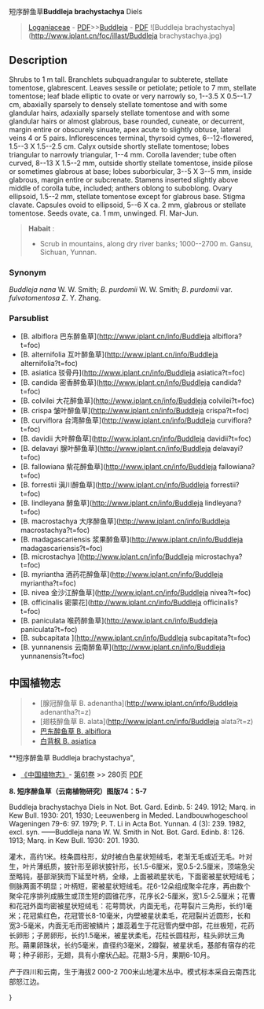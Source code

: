 短序醉鱼草**Buddleja brachystachya** Diels

> [Loganiaceae](http://www.iplant.cn/info/Loganiaceae?t=foc) - [PDF](http://www.iplant.cn/foc/pdf/Loganiaceae.pdf)>>[Buddleja](http://www.iplant.cn/info/Buddleja?t=foc) - [PDF](http://www.iplant.cn/foc/pdf/Buddleja.pdf)
![Buddleja brachystachya](http://www.iplant.cn/foc/illast/Buddleja brachystachya.jpg)

## Description

Shrubs to 1 m tall. Branchlets subquadrangular to subterete, stellate tomentose, glabrescent. Leaves sessile or petiolate; petiole to 7 mm, stellate tomentose; leaf blade elliptic to ovate or very narrowly so, 1--3.5 X 0.5--1.7 cm, abaxially sparsely to densely stellate tomentose and with some glandular hairs, adaxially sparsely stellate tomentose and with some glandular hairs or almost glabrous, base rounded, cuneate, or decurrent, margin entire or obscurely sinuate, apex acute to slightly obtuse, lateral veins 4 or 5 pairs. Inflorescences terminal, thyrsoid cymes, 6--12-flowered, 1.5--3 X 1.5--2.5 cm. Calyx outside shortly stellate tomentose; lobes triangular to narrowly triangular, 1--4 mm. Corolla lavender; tube often curved, 8--13 X 1.5--2 mm, outside shortly stellate tomentose, inside pilose or sometimes glabrous at base; lobes suborbicular, 3--5 X 3--5 mm, inside glabrous, margin entire or subcrenate. Stamens inserted slightly above middle of corolla tube, included; anthers oblong to suboblong. Ovary ellipsoid, 1.5--2 mm, stellate tomentose except for glabrous base. Stigma clavate. Capsules ovoid to ellipsoid, 5--6 X ca. 2 mm, glabrous or stellate tomentose. Seeds ovate, ca. 1 mm, unwinged. Fl. Mar-Jun.


> **Habait** : 
>* Scrub in mountains, along dry river banks; 1000--2700 m. Gansu, Sichuan, Yunnan.

### Synonym
*Buddleja nana* W. W. Smith; *B*. *purdomii* W. W. Smith; *B*. *purdomii* var. *fulvotomentosa* Z. Y. Zhang.



### Parsublist

* [B.  albiflora  巴东醉鱼草](http://www.iplant.cn/info/Buddleja albiflora?t=foc)
* [B.  alternifolia  互叶醉鱼草](http://www.iplant.cn/info/Buddleja alternifolia?t=foc)
* [B.  asiatica  驳骨丹](http://www.iplant.cn/info/Buddleja asiatica?t=foc)
* [B.  candida  密香醉鱼草](http://www.iplant.cn/info/Buddleja candida?t=foc)
* [B.  colvilei  大花醉鱼草](http://www.iplant.cn/info/Buddleja colvilei?t=foc)
* [B.  crispa  皱叶醉鱼草](http://www.iplant.cn/info/Buddleja crispa?t=foc)
* [B.  curviflora  台湾醉鱼草](http://www.iplant.cn/info/Buddleja curviflora?t=foc)
* [B.  davidii  大叶醉鱼草](http://www.iplant.cn/info/Buddleja davidii?t=foc)
* [B.  delavayi  腺叶醉鱼草](http://www.iplant.cn/info/Buddleja delavayi?t=foc)
* [B.  fallowiana  紫花醉鱼草](http://www.iplant.cn/info/Buddleja fallowiana?t=foc)
* [B.  forrestii  滇川醉鱼草](http://www.iplant.cn/info/Buddleja forrestii?t=foc)
* [B.  lindleyana  醉鱼草](http://www.iplant.cn/info/Buddleja lindleyana?t=foc)
* [B.  macrostachya  大序醉鱼草](http://www.iplant.cn/info/Buddleja macrostachya?t=foc)
* [B.  madagascariensis  浆果醉鱼草](http://www.iplant.cn/info/Buddleja madagascariensis?t=foc)
* [B.  microstachya  ](http://www.iplant.cn/info/Buddleja microstachya?t=foc)
* [B.  myriantha  酒药花醉鱼草](http://www.iplant.cn/info/Buddleja myriantha?t=foc)
* [B.  nivea  金沙江醉鱼草](http://www.iplant.cn/info/Buddleja nivea?t=foc)
* [B.  officinalis  密蒙花](http://www.iplant.cn/info/Buddleja officinalis?t=foc)
* [B.  paniculata  喉药醉鱼草](http://www.iplant.cn/info/Buddleja paniculata?t=foc)
* [B.  subcapitata  ](http://www.iplant.cn/info/Buddleja subcapitata?t=foc)
* [B.  yunnanensis  云南醉鱼草](http://www.iplant.cn/info/Buddleja yunnanensis?t=foc)


## 中国植物志

> * [腺冠醉鱼草  B.  adenantha](http://www.iplant.cn/info/Buddleja adenantha?t=z)
> * [翅枝醉鱼草  B.  alata](http://www.iplant.cn/info/Buddleja alata?t=z)
> * [巴东醉鱼草  B.  albiflora](Buddleja-albiflora-巴东醉鱼草.md)
> * [白背枫  B.  asiatica](Buddleja-asiatica-驳骨丹.md)


**短序醉鱼草 Buddleja brachystachya",



* [《中国植物志》](http://www.iplant.cn/frps)- [第61卷](http://www.iplant.cn/frps/vol/61) >> 280页 [PDF](http://www.iplant.cn/frps/pdf/61/280.PDF)


**8. 短序醉鱼草（云南植物研究）图版74：5-7**

Buddleja brachystachya Diels in Not. Bot. Gard. Edinb. 5: 249. 1912; Marq. in Kew Bull. 1930: 201, 1930; Leeuwenberg in Meded. Landbouwhogeschool Wageningen 79-6: 97. 1979; P. T. Li in Acta Bot. Yunnan. 4 (3): 239. 1982, excl. syn. ——Buddleja nana W. W. Smith in Not. Bot. Gard. Edinb. 8: 126. 1913; Marq. in Kew Bull. 1930: 201. 1930.

灌木，高约1米。枝条圆柱形，幼时被白色星状短绒毛，老渐无毛或近无毛。叶对生，叶片薄纸质，披针形至卵状披针形，长1.5-6厘米，宽0.5-2.5厘米，顶端急尖至略钝，基部渐狭而下延至叶柄，全缘，上面被疏星状毛，下面密被星状短绒毛；侧脉两面不明显；叶柄短，密被星状短绒毛。花6-12朵组成聚伞花序，再由数个聚伞花序排列成腋生或顶生短的圆锥花序，花序长2-5厘米，宽1.5-2.5厘米；花曹和花冠外面均密被星状短绒毛：花萼筒状，内面无毛，花萼裂片三角形，长约1毫米；花冠紫红色，花冠管长8-10毫米，内壁被星状柔毛，花冠裂片近圆形，长和宽3-5毫米，内面无毛而密被鳞片；雄蕊着生于花冠管内壁中部，花丝极短，花药长卵形；子房卵形，长约1.5毫米，被星状柔毛，花柱长圆柱形，柱头卵状三角形。蒴果卵珠状，长约5毫米，直径约3毫米，2瓣裂，被星状毛，基部有宿存的花萼；种子卵形，无翅，具有小瘤状凸起。花期3-5月，果期6-10月。

产于四川和云南，生于海拔2 000-2 700米山地灌木丛中。模式标本采自云南西北部怒江边。



}